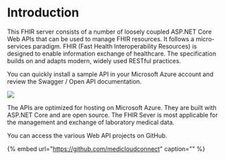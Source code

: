 # Introduction

This FHIR server consists of a number of loosely coupled ASP.NET Core Web APIs that can be used to manage FHIR resources. It follows a micro-services paradigm. FHIR \(Fast Health Interoperability Resources\) is designed to enable information exchange of healthcare. The specification builds on and adapts modern, widely used RESTful practices.

You can quickly install a sample API in your Microsoft Azure account and review the Swagger / Open API documentation.

 [![](http://azuredeploy.net/deploybutton.png)](https://github.com/medicloudconnect/LISConnector.FHIR.PatientService)

The APIs are optimized for hosting on Microsoft Azure. They are built with ASP.NET Core and are open source. The FHIR Sever is most applicable for the management and exchange of laboratory medical data.

You can access the various Web API projects on GitHub.

{% embed url="https://github.com/medicloudconnect" caption="" %}

